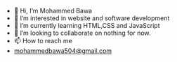 - 👋 Hi, I’m Mohammed Bawa
- 👀 I’m interested in website and software development
- 🌱 I’m currently learning HTML,CSS and JavaScript
- 💞️ I’m looking to collaborate on nothing for now.
- 📫 How to reach me 
- mohammedbawa504@gmail.com

 
